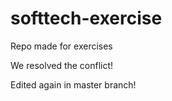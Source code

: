 # softtech-exercise
Repo made for exercises

We resolved the conflict!

Edited again in master branch!